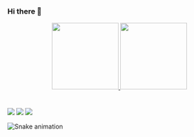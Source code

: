 ### Hi there 👋
<div align="center">
  <a href="https://github.com/nathanmgod">
  <img height="150em" src="https://github-readme-stats.vercel.app/api?username=nathanmgod&show_icons=true&theme=dracula&include_all_commits=true&count_private=true"/>
  <img height="150em" src="https://github-readme-stats.vercel.app/api/top-langs/?username=nathanmgod&layout=compact&langs_count=7&theme=dracula"/>
</div>

 #
  
 <div> 
  
 <a href="https://discord.gg/wagxzStdcR" target="_blank"><img src="https://img.shields.io/badge/Discord-7289DA?style=for-the-badge&logo=discord&logoColor=white" target="_blank"></a> 
  <a href = "mailto:nathanmgodoy@gmail.com"><img src="https://img.shields.io/badge/-Gmail-%23333?style=for-the-badge&logo=gmail&logoColor=white" target="_blank"></a>
  <a href="https://www.linkedin.com/in/nathanmgodoy" target="_blank"><img src="https://img.shields.io/badge/-LinkedIn-%230077B5?style=for-the-badge&logo=linkedin&logoColor=white" target="_blank"></a> 
 
  ![Snake animation](https://github.com/nathanmgod/nathanmgod/blob/output/github-contribution-grid-snake.svg)
 
</div>

